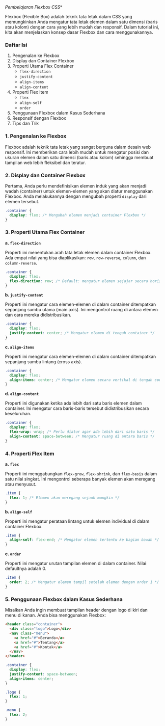 *Pembelajaran Flexbox CSS**

Flexbox (Flexible Box) adalah teknik tata letak dalam CSS yang memungkinkan Anda mengatur tata letak elemen dalam satu dimensi (baris atau kolom) dengan cara yang lebih mudah dan responsif. Dalam tutorial ini, kita akan menjelaskan konsep dasar Flexbox dan cara menggunakannya.

### Daftar Isi

1. Pengenalan ke Flexbox
2. Display dan Container Flexbox
3. Properti Utama Flex Container
   - `flex-direction`
   - `justify-content`
   - `align-items`
   - `align-content`
4. Properti Flex Item
   - `flex`
   - `align-self`
   - `order`
5. Penggunaan Flexbox dalam Kasus Sederhana
6. Responsif dengan Flexbox
7. Tips dan Trik

### 1. Pengenalan ke Flexbox

Flexbox adalah teknik tata letak yang sangat berguna dalam desain web responsif. Ini memberikan cara lebih mudah untuk mengatur posisi dan ukuran elemen dalam satu dimensi (baris atau kolom) sehingga membuat tampilan web lebih fleksibel dan teratur.

### 2. Display dan Container Flexbox

Pertama, Anda perlu mendefinisikan elemen induk yang akan menjadi wadah (container) untuk elemen-elemen yang akan diatur menggunakan Flexbox. Anda melakukannya dengan mengubah properti `display` dari elemen tersebut.

```css
.container {
  display: flex; /* Mengubah elemen menjadi container Flexbox */
}
```

### 3. Properti Utama Flex Container

**a. `flex-direction`**

Properti ini menentukan arah tata letak elemen dalam container Flexbox. Ada empat nilai yang bisa diaplikasikan: `row`, `row-reverse`, `column`, dan `column-reverse`.

```css
.container {
  display: flex;
  flex-direction: row; /* Default: mengatur elemen sejajar secara horizontal */
}
```

**b. `justify-content`**

Properti ini mengatur cara elemen-elemen di dalam container ditempatkan sepanjang sumbu utama (main axis). Ini mengontrol ruang di antara elemen dan cara mereka didistribusikan.

```css
.container {
  display: flex;
  justify-content: center; /* Mengatur elemen di tengah container */
}
```

**c. `align-items`**

Properti ini mengatur cara elemen-elemen di dalam container ditempatkan sepanjang sumbu lintang (cross axis).

```css
.container {
  display: flex;
  align-items: center; /* Mengatur elemen secara vertikal di tengah container */
}
```

**d. `align-content`**

Properti ini digunakan ketika ada lebih dari satu baris elemen dalam container. Ini mengatur cara baris-baris tersebut didistribusikan secara keseluruhan.

```css
.container {
  display: flex;
  flex-wrap: wrap; /* Perlu diatur agar ada lebih dari satu baris */
  align-content: space-between; /* Mengatur ruang di antara baris */
}
```

### 4. Properti Flex Item

**a. `flex`**

Properti ini menggabungkan `flex-grow`, `flex-shrink`, dan `flex-basis` dalam satu nilai singkat. Ini mengontrol seberapa banyak elemen akan meregang atau menyusut.

```css
.item {
  flex: 1; /* Elemen akan meregang sejauh mungkin */
}
```

**b. `align-self`**

Properti ini mengatur perataan lintang untuk elemen individual di dalam container Flexbox.

```css
.item {
  align-self: flex-end; /* Mengatur elemen tertentu ke bagian bawah */
}
```

**c. `order`**

Properti ini mengatur urutan tampilan elemen di dalam container. Nilai defaultnya adalah 0.

```css
.item {
  order: 2; /* Mengatur elemen tampil setelah elemen dengan order 1 */
}
```

### 5. Penggunaan Flexbox dalam Kasus Sederhana

Misalkan Anda ingin membuat tampilan header dengan logo di kiri dan menu di kanan. Anda bisa menggunakan Flexbox:

```html
<header class="container">
  <div class="logo">Logo</div>
  <nav class="menu">
    <a href="#">Beranda</a>
    <a href="#">Tentang</a>
    <a href="#">Kontak</a>
  </nav>
</header>
```

```css
.container {
  display: flex;
  justify-content: space-between;
  align-items: center;
}

.logo {
  flex: 1;
}

.menu {
  flex: 2;
}
```
